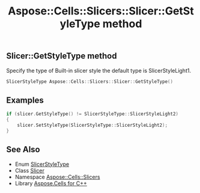 ﻿---
title: Aspose::Cells::Slicers::Slicer::GetStyleType method
linktitle: GetStyleType
second_title: Aspose.Cells for C++ API Reference
description: 'Aspose::Cells::Slicers::Slicer::GetStyleType method. Specify the type of Built-in slicer style the default type is SlicerStyleLight1 in C++.'
type: docs
weight: 2600
url: /cpp/aspose.cells.slicers/slicer/getstyletype/
---
## Slicer::GetStyleType method


Specify the type of Built-in slicer style the default type is SlicerStyleLight1.

```cpp
SlicerStyleType Aspose::Cells::Slicers::Slicer::GetStyleType()
```


## Examples


```cpp
if (slicer.GetStyleType() != SlicerStyleType::SlicerStyleLight2)
{
    slicer.SetStyleType(SlicerStyleType::SlicerStyleLight2);
}
```

## See Also

* Enum [SlicerStyleType](../../slicerstyletype/)
* Class [Slicer](../)
* Namespace [Aspose::Cells::Slicers](../../)
* Library [Aspose.Cells for C++](../../../)
